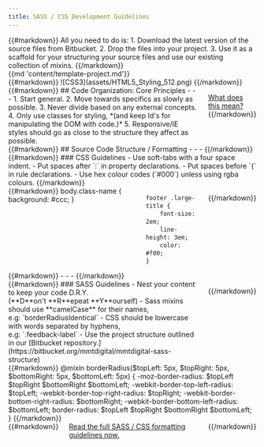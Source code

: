 ```yaml
---
title: SASS / CSS Development Guidelines
---
```

<div class='row'>
</div>
<div class='row'>
    <div class='large-12 columns'>
{{#markdown}}
All you need to do is:
1. Download the latest version of the source files from Bitbucket.
2. Drop the files into your project.
3. Use it as a scaffold for your structuring your source files and use our existing collection of mixins.
{{/markdown}}
</div>
<div class='row'>
    <div class='large-12 columns'>{{md 'content/template-project.md'}}</div>
</div>
<div class='row'>
<div class='large-4 columns'>
{{#markdown}}
![CSS3](assets/HTML5_Styling_512.png)
{{/markdown}}
</div>
<div class='large-8 columns'>
{{#markdown}}
## Code Organization: Core Principles
- - -
1. Start general.
2. Move towards specifics as slowly as possible.
3. Never divide based on any external concepts.
4. Only use classes for styling, *(and keep Id's for manipulating the DOM with code.)*
5. Responsive/IE styles should go as close to the structure they affect as possible.

<a href='./code-organisation.html' class='button'>What does this mean?</a>
{{/markdown}}
</div>
</div>
<div class='row'>
<div class='large-12 columns'>
{{#markdown}}
## Source Code Structure / Formatting
- - -
{{/markdown}}
</div>
</div>
<div class='row'>
<div class='large-6 columns'>
{{#markdown}}
### CSS Guidelines
- Use soft-tabs with a four space indent.
- Put spaces after `:` in property declarations.
- Put spaces before `{` in rule declarations.
- Use hex colour codes (`#000`) unless using rgba colours.
{{/markdown}}
</div>
<div class='large-6 columns'>
{{#markdown}}
    body.class-name {
        background: #ccc;
    }

    footer .large-title {
        font-size: 2em;
        line-height: 3em;
        color: #f00;
    }
{{/markdown}}
</div>
</div>
<div class='row'>
<div class='large-12 columns'>
{{#markdown}}
- - -
{{/markdown}}
</div>
</div>
<div class='row'>
<div class='large-6 columns'>
{{#markdown}}
### SASS Guidelines
- Nest your content to keep your code D.R.Y. <br/>(**D**on't **R**epeat **Y**ourself)
- Sass mixins should use **camelCase** for their names, <br/>e.g: `borderRadiusIdentical`
- CSS should be lowercase with words separated by hyphens, <br/>e.g: `.feedback-label`
- Use the project structure outlined in our [Bitbucket repository.](https://bitbucket.org/mmtdigital/mmtdigital-sass-structure)

{{/markdown}}
</div>
<div class='large-6 columns'>
{{#markdown}}
    @mixin borderRadius($topLeft: 5px, $topRight: 5px, $bottomRight: 5px, $bottomLeft: 5px) {
        -moz-border-radius: $topLeft $topRight $bottomRight $bottomLeft;
        -webkit-border-top-left-radius: $topLeft;
        -webkit-border-top-right-radius: $topRight;
        -webkit-border-bottom-right-radius: $bottomRight;
        -webkit-border-bottom-left-radius: $bottomLeft;
        border-radius: $topLeft $topRight $bottomRight $bottomLeft;
    }
{{/markdown}}
</div>
</div>
<div class='row'>
<div class='large-12 columns'>
{{#markdown}}
<a href='' class='button'>Read the full SASS / CSS formatting guidelines now.</a>
{{/markdown}}
</div>
</div>
